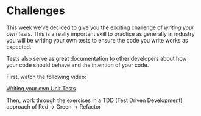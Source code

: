 # Challenges

This week we've decided to give you the exciting challenge of _writing your own tests_. This is a really important skill to practice as generally in industry you will be writing your own tests to ensure the code you write works as expected.

Tests also serve as great documentation to other developers about how your code should behave and the intention of your code.

First, watch the following video:

[Writing your own Unit Tests](https://storage.googleapis.com/tech-returners-course/JavaScript_Challenges/unit_testing.mp4)

Then, work through the exercises in a TDD (Test Driven Development) approach of Red -> Green -> Refactor
